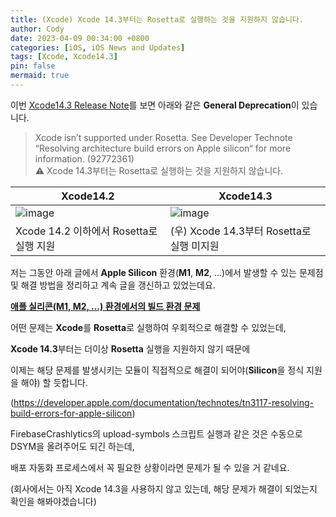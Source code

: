 ```yaml
---
title: (Xcode) Xcode 14.3부터는 Rosetta로 실행하는 것을 지원하지 않습니다.
author: Cody
date: 2023-04-09 00:34:00 +0800
categories: [iOS, iOS News and Updates]
tags: [Xcode, Xcode14.3]
pin: false
mermaid: true
---
```

이번 [Xcode14.3 Release Note](https://developer.apple.com/documentation/xcode-release-notes/xcode-14_3-release-notes)를 보면 아래와 같은 **General Deprecation**이 있습니다.

> Xcode isn’t supported under Rosetta. See Developer Technote “Resolving architecture build errors on Apple silicon“ for more information. (92772361)  
>⚠️ Xcode 14.3부터는 Rosetta로 실행하는 것을 지원하지 않습니다.

| Xcode14.2 | Xcode14.3 |
| -- | -- |
|![image](https://github.com/swiftycody/swiftycody.github.io/assets/9062513/1f56dd6e-0e28-4f23-911e-87c38a5ced69)|![image](https://github.com/swiftycody/swiftycody.github.io/assets/9062513/84624634-72a9-4c75-ae61-d3fbfe60c8d7)|
|Xcode 14.2 이하에서 Rosetta로 실행 지원 | (우) Xcode 14.3부터 Rosetta로 실행 미지원 |

저는 그동안 아래 글에서 **Apple Silicon** 환경(**M1**, **M2**, ...)에서 발생할 수 있는 문제점 및 해결 방법을 정리하고 계속 글을 갱신하고 있었는데요.

[**애플 실리콘(M1, M2, ...) 환경에서의 빌드 환경 문제**](https://swiftycody.github.io/posts/%EC%95%A0%ED%94%8C-%EC%8B%A4%EB%A6%AC%EC%BD%98-%ED%99%98%EA%B2%BD%EC%97%90%EC%84%9C%EC%9D%98-%EB%B9%8C%EB%93%9C-%ED%99%98%EA%B2%BD-%EB%AC%B8%EC%A0%9C/) 

어떤 문제는 **Xcode**를 **Rosetta**로 실행하여 우회적으로 해결할 수 있었는데,

**Xcode 14.3**부터는 더이상 **Rosetta** 실행을 지원하지 않기 때문에

이제는 해당 문제를 발생시키는 모듈이 직접적으로 해결이 되어야(**Silicon**을 정식 지원을 해야) 할 듯합니다.

(https://developer.apple.com/documentation/technotes/tn3117-resolving-build-errors-for-apple-silicon)

FirebaseCrashlytics의 upload-symbols 스크립트 실행과 같은 것은 수동으로 DSYM을 올려주어도 되긴 하는데,

배포 자동화 프로세스에서 꼭 필요한 상황이라면 문제가 될 수 있을 거 같네요.

(회사에서는 아직 Xcode 14.3을 사용하지 않고 있는데, 해당 문제가 해결이 되었는지 확인을 해봐야겠습니다)